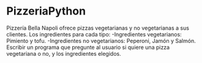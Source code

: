 # PizzeriaPython
Pizzería Bella Napoli ofrece pizzas vegetarianas y no vegetarianas a sus clientes. Los ingredientes para cada tipo: 
-Ingredientes vegetarianos: Pimiento y tofu. 
-Ingredientes no vegetarianos: Peperoni, Jamón y Salmón. 
Escribir un programa que pregunte al usuario si quiere una pizza vegetariana o no, y los ingredientes elegidos.
